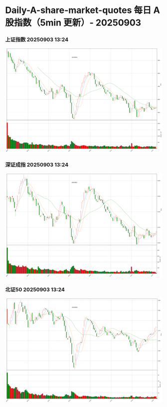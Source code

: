 
# Daily-A-share-market-quotes 每日 A 股指数（5min 更新）- 20250903

### 上证指数 20250903 13:24
![](./fig/2025/9/20250903-sh000001.png)

### 深证成指 20250903 13:24
![](./fig/2025/9/20250903-sz399001.png)

### 北证50 20250903 13:24
![](./fig/2025/9/20250903-bj899050.png)
